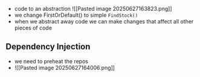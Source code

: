 - code to an abstraction
![[Pasted image 20250627163823.png]]
- we change FirstOrDefault() to simple `FindStock()`
- when we abstract away code we can make changes that affect all other pieces of code

## Dependency Injection
- we need to preheat the repos
- ![[Pasted image 20250627164006.png]]